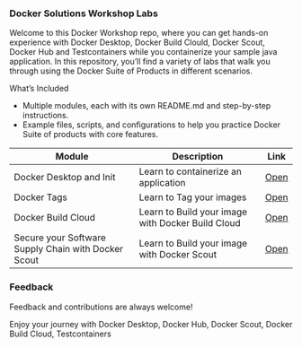 
### Docker Solutions Workshop Labs

Welcome to this Docker Workshop repo, where you can get hands-on experience with Docker Desktop, Docker Build Clould, Docker Scout, Docker Hub and Testcontainers while you containerize your sample java application. In this repository, you’ll find a variety of labs that walk you through using the Docker Suite of Products in different scenarios.

What’s Included

* Multiple modules, each with its own README.md and step-by-step instructions.
* Example files, scripts, and configurations to help you practice Docker Suite of products with core features.

| Module                                             | Description                                       | Link                                                                                        |
|----------------------------------------------------|---------------------------------------------------|---------------------------------------------------------------------------------------------|
| Docker Desktop and Init                            | Learn to containerize an application              | [Open](https://github.com/artofthepossible/whale-of-a-time/blob/main/labs/docker%20init.md) |
| Docker Tags                                        | Learn to Tag your images                          | [Open](https://github.com/artofthepossible/whale-of-a-time/blob/main/labs/02_docker_tag.md)  |
| Docker Build Cloud                                 | Learn to Build your image with Docker Build Cloud | [Open](https://github.com/artofthepossible/whale-of-a-time/blob/main/labs/03_docker_build_cloud.md)  |
| Secure your Software Supply Chain with Docker Scout| Learn to Build your image with Docker Scout | [Open](https://github.com/artofthepossible/whale-of-a-time/blob/main/labs/docker%20init.md)  |

### Feedback
Feedback and contributions are always welcome!

Enjoy your journey with Docker Desktop, Docker Hub, Docker Scout, Docker Build Cloud, Testcontainers 